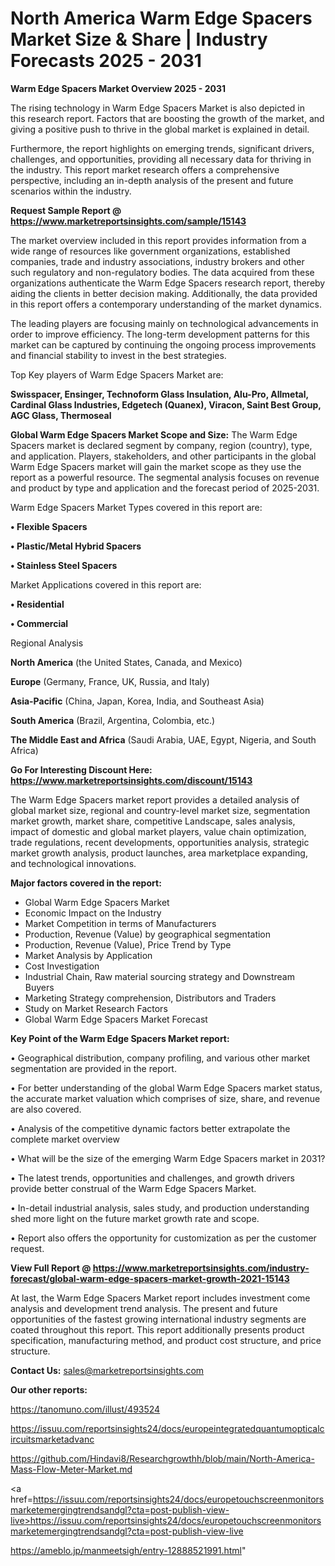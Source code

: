# North America Warm Edge Spacers Market Size & Share | Industry Forecasts 2025 - 2031

<Strong> Warm Edge Spacers Market Overview 2025 - 2031</strong>

The rising technology in Warm Edge Spacers Market is also depicted in this research report. Factors that are boosting the growth of the market, and giving a positive push to thrive in the global market is explained in detail.

Furthermore, the report highlights on emerging trends, significant drivers, challenges, and opportunities, providing all necessary data for thriving in the industry. This report market research offers a comprehensive perspective, including an in-depth analysis of the present and future scenarios within the industry.

<strong>Request Sample Report @ <a href=https://www.marketreportsinsights.com/sample/15143>https://www.marketreportsinsights.com/sample/15143</a></strong>

The market overview included in this report provides information from a wide range of resources like government organizations, established companies, trade and industry associations, industry brokers and other such regulatory and non-regulatory bodies. The data acquired from these organizations authenticate the Warm Edge Spacers research report, thereby aiding the clients in better decision making. Additionally, the data provided in this report offers a contemporary understanding of the market dynamics.

The leading players are focusing mainly on technological advancements in order to improve efficiency. The long-term development patterns for this market can be captured by continuing the ongoing process improvements and financial stability to invest in the best strategies.

Top Key players of Warm Edge Spacers Market are:

<strong>Swisspacer, Ensinger, Technoform Glass Insulation, Alu-Pro, Allmetal, Cardinal Glass Industries, Edgetech (Quanex), Viracon, Saint Best Group, AGC Glass, Thermoseal</strong>

<strong><b>Global Warm Edge Spacers Market Scope and Size:</b></strong>
The Warm Edge Spacers market is declared segment by company, region (country), type, and application. Players, stakeholders, and other participants in the global Warm Edge Spacers market will gain the market scope as they use the report as a powerful resource. The segmental analysis focuses on revenue and product by type and application and the forecast period of 2025-2031.

Warm Edge Spacers Market Types covered in this report are:

<strong>• Flexible Spacers

• Plastic/Metal Hybrid Spacers

• Stainless Steel Spacers</strong>

Market Applications covered in this report are:

<strong>• Residential

• Commercial</strong> 

Regional Analysis

<strong>North America</strong> (the United States, Canada, and Mexico)

<strong>Europe</strong> (Germany, France, UK, Russia, and Italy)

<strong>Asia-Pacific</strong> (China, Japan, Korea, India, and Southeast Asia)

<strong>South America</strong> (Brazil, Argentina, Colombia, etc.)

<strong>The Middle East and Africa</strong> (Saudi Arabia, UAE, Egypt, Nigeria, and South Africa)

<strong>Go For Interesting Discount Here: <a href=https://www.marketreportsinsights.com/discount/15143>https://www.marketreportsinsights.com/discount/15143</a></strong>

The Warm Edge Spacers market report provides a detailed analysis of global market size, regional and country-level market size, segmentation market growth, market share, competitive Landscape, sales analysis, impact of domestic and global market players, value chain optimization, trade regulations, recent developments, opportunities analysis, strategic market growth analysis, product launches, area marketplace expanding, and technological innovations.

<strong><b>Major factors covered in the report:</b></strong>
<ul>
  <li>Global Warm Edge Spacers Market </li>
  <li>Economic Impact on the Industry</li>
  <li>Market Competition in terms of Manufacturers</li>
  <li>Production, Revenue (Value) by geographical segmentation</li>
  <li>Production, Revenue (Value), Price Trend by Type</li>
  <li>Market Analysis by Application</li>
  <li>Cost Investigation</li>
  <li>Industrial Chain, Raw material sourcing strategy and Downstream Buyers</li>
  <li>Marketing Strategy comprehension, Distributors and Traders</li>
  <li>Study on Market Research Factors</li>
  <li>Global Warm Edge Spacers Market Forecast</li>
</ul>

<strong><b>Key Point of the Warm Edge Spacers Market report:</b></strong>

• Geographical distribution, company profiling, and various other market segmentation are provided in the report.

• For better understanding of the global Warm Edge Spacers market status, the accurate market valuation which comprises of size, share, and revenue are also covered.

• Analysis of the competitive dynamic factors better extrapolate the complete market overview

• What will be the size of the emerging Warm Edge Spacers market in 2031?

• The latest trends, opportunities and challenges, and growth drivers provide better construal of the Warm Edge Spacers Market.

• In-detail industrial analysis, sales study, and production understanding shed more light on the future market growth rate and scope.

• Report also offers the opportunity for customization as per the customer request.

<strong><b>View Full Report @ <a href=https://www.marketreportsinsights.com/industry-forecast/global-warm-edge-spacers-market-growth-2021-15143>https://www.marketreportsinsights.com/industry-forecast/global-warm-edge-spacers-market-growth-2021-15143</a></b></strong>


At last, the Warm Edge Spacers Market report includes investment come analysis and development trend analysis. The present and future opportunities of the fastest growing international industry segments are coated throughout this report. This report additionally presents product specification, manufacturing method, and product cost structure, and price structure.

<strong>Contact Us:</strong>
sales@marketreportsinsights.com

<strong>Our other reports:</strong>

<a href=https://tanomuno.com/illust/493524>https://tanomuno.com/illust/493524</a>

<a href=https://issuu.com/reportsinsights24/docs/europeintegratedquantumopticalcircuitsmarketadvanc>https://issuu.com/reportsinsights24/docs/europeintegratedquantumopticalcircuitsmarketadvanc</a>

<a href=https://github.com/Hindavi8/Researchgrowthh/blob/main/North-America-Mass-Flow-Meter-Market.md>https://github.com/Hindavi8/Researchgrowthh/blob/main/North-America-Mass-Flow-Meter-Market.md</a>

<a href=https://issuu.com/reportsinsights24/docs/europetouchscreenmonitorsmarketemergingtrendsandgl?cta=post-publish-view-live>https://issuu.com/reportsinsights24/docs/europetouchscreenmonitorsmarketemergingtrendsandgl?cta=post-publish-view-live</a>

<a href=https://ameblo.jp/manmeetsigh/entry-12888521991.html>https://ameblo.jp/manmeetsigh/entry-12888521991.html</a>"
